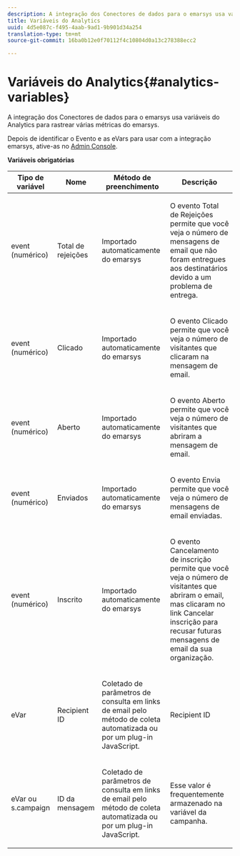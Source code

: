 ```yaml
---
description: A integração dos Conectores de dados para o emarsys usa variáveis do Analytics para rastrear várias métricas do emarsys.
title: Variáveis do Analytics
uuid: 4d5e087c-f495-4aab-9ad1-9b901d34a254
translation-type: tm+mt
source-git-commit: 16ba0b12e0f70112f4c10804d0a13c278388ecc2

---
```



# Variáveis do Analytics{#analytics-variables}

A integração dos Conectores de dados para o emarsys usa variáveis do Analytics para rastrear várias métricas do emarsys.

Depois de identificar o Evento e as eVars para usar com a integração emarsys, ative-as no [Admin Console](https://docs.adobe.com/content/help/en/analytics/admin/admin-tools/c-admin-tools.html).

**Variáveis obrigatórias**

<table id="table_5B8F3A1EB55D4BB48F669FB84C857256"> 
 <thead> 
  <tr> 
   <th colname="col1" class="entry"> Tipo de variável </th> 
   <th colname="col2" class="entry"> Nome </th> 
   <th colname="col3" class="entry"> Método de preenchimento </th> 
   <th colname="col4" class="entry"> Descrição </th> 
  </tr>
 </thead>
 <tbody> 
  <tr> 
   <td colname="col1"> event (numérico) </td> 
   <td colname="col2"> Total de rejeições </td> 
   <td colname="col3"> <p>Importado automaticamente do emarsys </p> </td> 
   <td colname="col4"> <p>O evento Total de Rejeições permite que você veja o número de mensagens de email que não foram entregues aos destinatários devido a um problema de entrega. </p> </td> 
  </tr> 
  <tr> 
   <td colname="col1"> event (numérico) </td> 
   <td colname="col2"> Clicado </td> 
   <td colname="col3"> <p>Importado automaticamente do emarsys </p> </td> 
   <td colname="col4"> <p>O evento Clicado permite que você veja o número de visitantes que clicaram na mensagem de email. </p> </td> 
  </tr> 
  <tr> 
   <td colname="col1"> event (numérico) </td> 
   <td colname="col2"> Aberto </td> 
   <td colname="col3"> <p>Importado automaticamente do emarsys </p> </td> 
   <td colname="col4"> <p>O evento Aberto permite que você veja o número de visitantes que abriram a mensagem de email. </p> </td> 
  </tr> 
  <tr> 
   <td colname="col1"> event (numérico) </td> 
   <td colname="col2"> Enviados </td> 
   <td colname="col3"> <p>Importado automaticamente do emarsys </p> </td> 
   <td colname="col4"> <p>O evento Envia permite que você veja o número de mensagens de email enviadas. </p> </td> 
  </tr> 
  <tr> 
   <td colname="col1"> event (numérico) </td> 
   <td colname="col2"> Inscrito </td> 
   <td colname="col3"> <p>Importado automaticamente do emarsys </p> </td> 
   <td colname="col4"> <p>O evento Cancelamento de inscrição permite que você veja o número de visitantes que abriram o email, mas clicaram no link Cancelar inscrição para recusar futuras mensagens de email da sua organização. </p> </td> 
  </tr> 
  <tr> 
   <td colname="col1"> eVar </td> 
   <td colname="col2"> Recipient ID </td> 
   <td colname="col3"> <p>Coletado de parâmetros de consulta em links de email pelo método de coleta automatizada ou por um plug-in JavaScript. </p> </td> 
   <td colname="col4"> Recipient ID </td> 
  </tr> 
  <tr> 
   <td colname="col1"> eVar  ou s.campaign </td> 
   <td colname="col2"> ID da mensagem </td> 
   <td colname="col3"> <p>Coletado de parâmetros de consulta em links de email pelo método de coleta automatizada ou por um plug-in JavaScript. </p> </td> 
   <td colname="col4"> Esse valor é frequentemente armazenado na variável da campanha. </td> 
  </tr> 
 </tbody> 
</table>


